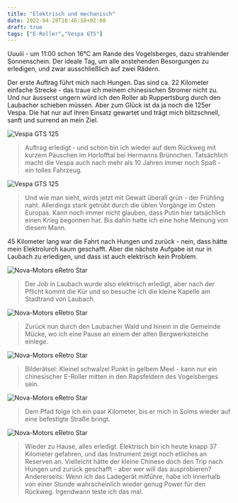 ```yaml
---
title: "Elektrisch und mechanisch"
date: 2022-04-28T18:46:58+02:00
draft: true
tags: ["E-Roller","Vespa GTS"]
---
```


Uuuiii - um 11:00 schon 16°C am Rande des Vogelsberges, dazu strahlender Sonnenschein. Der ideale Tag, um alle anstehenden Besorgungen zu erledigen, und zwar ausschließlich auf zwei Rädern.

Der erste Auftrag führt mich nach Hungen. Das sind ca. 22 Kilometer einfache Strecke - das traue ich meinem chinesischen Stromer nicht zu. Und nur äusserst ungern würd ich den Roller ab Ruppertsburg durch den Laubacher schieben müssen. Aber zum Glück ist da ja noch die 125er Vespa. Die hat nur auf ihren Einsatz gewartet und trägt mich blitzschnell, sanft und surrend an mein Ziel.

![Vespa GTS 125](../04-28-p01.jpg)
> Auftrag erledigt - und schon bin ich wieder auf dem Rückweg mit kurzem Päuschen im Horlofftal bei Hermanns Brünnchen. Tatsächlich macht die Vespa auch nach mehr als 10 Jahren immer noch Spaß - ein tolles Fahrzeug.


![Vespa GTS 125](../04-28-p02.jpg)
> Und wie man sieht, wirds jetzt mit Gewalt überall grün - der Frühling naht. Allerdings stark getrübt durch die üblen Vorgänge im Osten Europas. Kann noch immer nicht glauben, dass Putin hier tatsächlich einen Krieg begonnen hat. Bis dahin hatte ich eine hohe Meinung von diesem Mann.

45 Kilometer lang war die Fahrt nach Hungen und zurück - nein, dass hätte mein Elektrolurch kaum geschafft. Aber die nächste Aufgabe ist nur in Laubach zu erledigen, und dass ist auch elektrisch kein Problem.

![Nova-Motors eRetro Star](../04-28-p03.jpg)
> Der Job in Laubach wurde also elektrisch erledigt, aber nach der Pflicht kommt die Kür und so besuche ich die kleine Kapelle am Stadtrand von Laubach.

![Nova-Motors eRetro Star](../04-28-p04.jpg)
> Zurück nun durch den Laubacher Wald und hinein in die Gemeinde Mücke, wo ich eine Pause an einem der alten Bergwerksteiche einlege.

![Nova-Motors eRetro Star](../04-28-p05.jpg)
> Bilderätsel: Kleinel schwalzel Punkt in gelbem Meel - kann nur ein chinesischer E-Roller mitten in den Rapsfeldern des Vogelsberges sein.

![Nova-Motors eRetro Star](../04-28-p06.jpg)
> Dem Pfad folge ich ein paar Kilometer, bis er mich in Solms wieder auf eine befestigte Straße bringt.

![Nova-Motors eRetro Star](../04-28-p07.jpg)
> Wieder zu Hause, alles erledigt. Elektrisch bin ich heute knapp 37 Kilometer gefahren, und das Instrument zeigt noch etliches an Reserven an. Vielleicht hätte der kleine Chinese doch den Trip nach Hungen und zurück geschafft - aber wer will das ausprobieren? Andererseits: Wenn ich das Ladegerät mitführe, habe ich innerhalb von einer Stunde wahrscheinlich wieder genug Power für den Rückweg. Irgendwann teste ich das mal.

